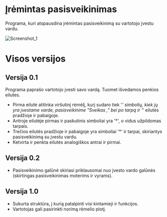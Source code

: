 # Įrėmintas pasisveikinimas
Programa, kuri atspausdina įrėmintas pasisveikinimą su vartotojo įvestu vardu.

![Screenshot_1](https://user-images.githubusercontent.com/99316667/153307156-64901b19-dab7-4911-aa8b-dc6cea103bc4.png)


# Visos versijos
## Versija 0.1
Programa paprašo vartotojo įvesti savo vardą. Tuomet išvedamos penkios eilutes. 
- Pirma eilutė atitinka viršutinį rėmėlį, kurį sudaro tiek '*' simbolių, kiek jų yra įvestame varde, pasisveikinime "Sveikas ," bei  po tarpą ir '*' eilutės pradžioje ir pabaigoje. 
- Antroje eilutėje pirmas ir paskutinis simboliai yra '*', o vidus užpildomas tarpais.
- Trečios eilutės pradžioje ir pabaigoje yra simboliai '*' ir tarpai, skiriantys pasisveikinimą su įvestu vardu.
- Ketvirta ir penkta eilutės analogiškos antrai ir pirmai.

## Versija 0.2
- Pasisveikinimo galūnė skiriasi priklausomai nuo įvesto vardo galūnės (skirtingas pasisveikinimas moterims ir vyrams).

## Versija 1.0

- Sukurta struktūra, į kurią patalpinti visi kintamieji ir funkcijos.
- Vartotojas gali pasirinkti norimą rėmelio plotį.

